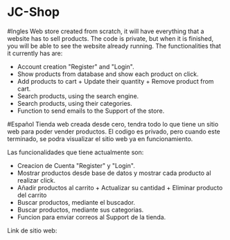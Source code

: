 # JC-Shop

#Ingles
Web store created from scratch, it will have everything that a website has to sell products. The code is private, but when it is finished, you will be able to see the website already running.
The functionalities that it currently has are: 
- Account creation "Register" and "Login".
- Show products from database and show each product on click.
- Add products to cart + Update their quantity + Remove product from cart.
- Search products, using the search engine.
- Search products, using their categories.
- Function to send emails to the Support of the store.

#Español
Tienda web creada desde cero, tendra todo lo que tiene un sitio web para poder vender productos. El codigo es privado, pero cuando este terminado, se podra visualizar el sitio web ya en funcionamiento.

Las funcionalidades que tiene actualmente son: 
- Creacion de Cuenta "Register" y "Login".
- Mostrar productos desde base de datos y mostrar cada producto al realizar click.
- Añadir productos al carrito + Actualizar su cantidad + Eliminar producto del carrito
- Buscar productos, mediante el buscador.
- Buscar productos, mediante sus categorias.
- Funcion para enviar correos al Support de la tienda.

Link de sitio web:

